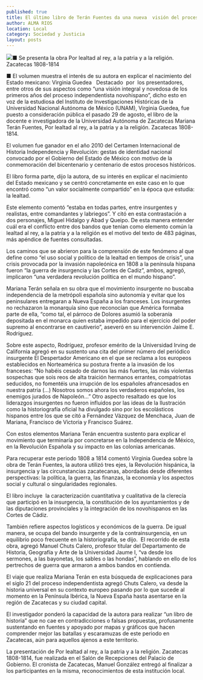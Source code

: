 ```yaml
---
published: true
title: El último libro de Terán Fuentes da una nueva  visión del proceso independentista novohispano
author: ALMA RIOS
location: Local
category: Sociedad y Justicia
layout: posts
---
```


![](http://i.imgur.com/MByCbiLm.jpg)■ Se presenta la obra Por lealtad al rey, a la patria y a la religión. Zacatecas 1808-1814

■ El volumen muestra el interés de su autora en explicar el nacimiento del Estado mexicano: Virginia Guedea
 
Destacado  por  los presentadores, entre otros de sus aspectos como “una visión integral y novedosa de los primeros años del proceso independentista novohispano”, dicho esto en voz de la estudiosa del Instituto de Investigaciones Históricas de la Universidad Nacional Autónoma de México (UNAM), Virginia Guedea, fue puesto a consideración pública el pasado 29 de agosto, el libro de la docente e investigadora de la Universidad Autónoma de Zacatecas Mariana Terán Fuentes, Por lealtad al rey, a la patria y a la religión. Zacatecas 1808-1814.

El volumen fue ganador en el año 2010 del Certamen Internacional de Historia Independencia y Revolución: gestas de identidad nacional convocado por el Gobierno del Estado de México con motivo de la conmemoración del bicentenario y centenario de estos procesos históricos. 

El libro forma parte, dijo la autora, de su interés en explicar el nacimiento del Estado mexicano y se centró concretamente en este caso en lo que encontró como “un valor socialmente compartido” en la época que estudia: la lealtad.

Este elemento comentó “estaba en todas partes, entre insurgentes y realistas, entre comandantes y labriegos”. Y citó en esta contrastación a dos personajes, Miguel Hidalgo y Abad y Queipo. De esta manera entender cuál era el conflicto entre dos bandos que tenían como elemento común la lealtad al rey, a la patria y a la religión es el motivo del texto de 483 páginas, más apéndice de fuentes consultadas.

Los caminos que se abrieron para la comprensión de este fenómeno al que define como “el uso social y político de la lealtad en tiempos de crisis”, una crisis provocada por la invasión napoleónica en 1808 a la península hispana fueron “la guerra de insurgencia y las Cortes de Cadiz”, ambos, agregó, implicaron “una verdadera revolución política en el mundo hispano”.

Mariana Terán señala en su obra que el movimiento insurgente no buscaba independencia de la metrópoli española sino autonomía y evitar que los peninsulares entregaran a Nueva España a los franceses. 
Los insurgentes no rechazaron la monarquía sino que reconocían que América formaba parte de ella, “como tal, el párroco de Dolores asumió la soberanía depositada en el monarca quien estaba impedido para el ejercicio del poder supremo al encontrarse en cautiverio”, aseveró en su intervención Jaime E. Rodríguez.

Sobre este aspecto, Rodríguez, profesor emérito de la Universidad Irving de California agregó en su sustento una cita del primer número del periódico insurgente El Despertador Americano en el que se reclama a los europeos establecidos en Norteamérica su postura frente a la invasión de los franceses: “No habéis cesado de darnos las más fuertes, las más violentas sospechas que sois reos de alta traición hermanos errantes, compatriotas seducidos, no fomentéis una irrupción de los españoles afrancesados en nuestra patria (…) Nosotros somos ahora los verdaderos españoles, los enemigos jurados de Napoleón…” 
Otro aspecto resaltado es que los liderazgos insurgentes no fueron influidos por las ideas de la Ilustración como la historiografía oficial ha divulgado sino por los escolásticos hispanos entre los que se citó a Fernández Vázquez de Menchaca, Juan de Mariana, Francisco de Victoria y Francisco Suárez.

Con estos elementos Mariana Terán encuentra sustento para explicar el movimiento que terminaría por concretarse en la Independencia de México, en la Revolución Española y su impacto en las colonias americanas.

Para recuperar este periodo 1808 a 1814 comentó Virginia Guedea sobre la obra de Terán Fuentes, la autora utilizó tres ejes, la Revolución hispánica, la insurgencia y las circunstancias zacatecanas, abordadas desde diferentes perspectivas: la política, la guerra, las finanzas, la economía y los aspectos social y cultural o singularidades regionales. 

El libro incluye  la caracterización cuantitativa y cualitativa de la clerecía que participó en la insurgencia, la constitución de los ayuntamientos y de las diputaciones provinciales y la integración de los novohispanos en las Cortes de Cádiz. 

También refiere aspectos logísticos y económicos de la guerra. De igual manera, se ocupa del bando insurgente y de la contrainsurgencia, en un equilibrio poco frecuente en la historiografía, se dijo. 
El recorrido de esta obra, agregó Manuel Chuts Calero, profesor titular del Departamento de Historia, Geografía y Arte de la Universidad Jaume I, “va desde los sermones, a las bayonetas, los sables o las hondas”, hablando en ello de los pertrechos de guerra que armaron a ambos bandos en contienda.

El viaje que realiza Mariana Terán en esta búsqueda de explicaciones para el siglo 21 del proceso independentista agregó Chuts Calero, va desde la historia universal en su contexto europeo pasando por lo que sucede al momento en la Península Ibérica, la Nueva España hasta asentarse en la región de Zacatecas y su ciudad capital.

El investigador ponderó la capacidad de la autora para realizar “un libro de historia” que no cae en contradicciones o falsas propuestas, profusamente sustentando en fuentes y apoyado por mapas y gráficos que hacen comprender mejor las batallas y escaramuzas de este periodo en Zacatecas, aún para aquellos ajenos a este territorio. 

La presentación de Por lealtad al rey, a la patria y a la religión. Zacatecas 1808-1814, fue realizada en el Salón de Recepciones del Palacio de Gobierno. El cronista de Zacatecas, Manuel González entregó al finalizar a los participantes en la misma, reconocimientos de esta institución local.
